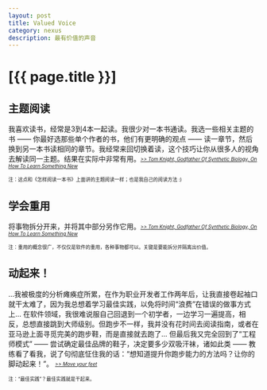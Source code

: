 ```yaml
---
layout: post
title: Valued Voice
category: nexus
description: 最有价值的声音
---
```

# [{{ page.title }}]


## 主题阅读
我喜欢读书，经常是3到4本一起读。我很少对一本书通读。我选一些相关主题的书 —— 你最好选那些单个作者的书，他们有更明确的观点 —— 读一章节，然后换到另一本书读相同的章节。我经常来回切换着读，这个技巧让你从很多人的视角去解读同一主题。结果在实际中非常有用。<i><sub><sup><a href="http://www.fastcompany.com/3000760/tom-knight-godfather-synthetic-biology-how-learn-something-new">>> Tom Knight, Godfather Of Synthetic Biology, On How To Learn Something New</a></sup></sub></i>

<sub><sup>注：这点和《怎样阅读一本书》上面讲的主题阅读一样；也是我自己的阅读方法 :)</sup></sub>


## 学会重用
将事物拆分开来，并将其中部分另作它用。<i><sub><sup><a href="http://www.fastcompany.com/3000760/tom-knight-godfather-synthetic-biology-how-learn-something-new">>> Tom Knight, Godfather Of Synthetic Biology, On How To Learn Something New</a></sup></sub></i>

<sub><sup>注：重用的概念很广，不仅仅是软件的重用，各种事物都可以。关键是要能拆分并隔离出价值。</sup></sub>


## 动起来！
...我被极度的分析瘫痪症所累，在作为职业开发者工作两年后，让我直接卷起袖口就干太难了，因为我总想着学习最佳实践，以免将时间“浪费”在错误的做事方式上... 在软件领域，我很难说服自己回退到一个初学者，一边学习一遍提高，相反，总想直接跳到大师级别。但跑步不一样，我并没有花时间去阅读指南，或者在亚马逊上面寻觅完美的跑步鞋，而是直接就去跑了... 但最后我又完全回到了“工程师模式” —— 尝试确定最佳品牌的鞋子，决定要多少双吸汗袜，诸如此类 —— 教练看了看我，说了句彻底怔住我的话：“想知道提升你跑步能力的方法吗？让你的脚动起来！”。 <i><sub><sup><a href="http://swanson.github.com/blog/2012/08/27/move-your-feet.htm">>> Move your feet</a></sup></sub></i>

<sub><sup>注：“最佳实践”？最佳实践就是干起来。</sup></sub>


